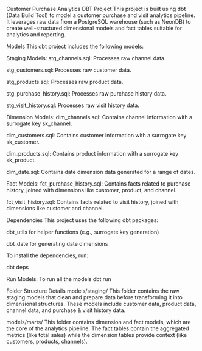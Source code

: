Customer Purchase Analytics DBT Project
This project is built using dbt (Data Build Tool) to model a customer purchase and visit analytics pipeline. It leverages raw data from a PostgreSQL warehouse (such as NeonDB) to create well-structured dimensional models and fact tables suitable for analytics and reporting.

 Models
This dbt project includes the following models:

Staging Models:
stg_channels.sql: Processes raw channel data.

stg_customers.sql: Processes raw customer data.

stg_products.sql: Processes raw product data.

stg_purchase_history.sql: Processes raw purchase history data.

stg_visit_history.sql: Processes raw visit history data.

Dimension Models:
dim_channels.sql: Contains channel information with a surrogate key sk_channel.

dim_customers.sql: Contains customer information with a surrogate key sk_customer.

dim_products.sql: Contains product information with a surrogate key sk_product.

dim_date.sql: Contains date dimension data generated for a range of dates.

Fact Models:
fct_purchase_history.sql: Contains facts related to purchase history, joined with dimensions like customer, product, and channel.

fct_visit_history.sql: Contains facts related to visit history, joined with dimensions like customer and channel.

Dependencies
This project uses the following dbt packages:

dbt_utils for helper functions (e.g., surrogate key generation)

dbt_date for generating date dimensions

To install the dependencies, run:

dbt deps

Run Models:
To run all the models
dbt run


Folder Structure Details
models/staging/
This folder contains the raw staging models that clean and prepare data before transforming it into dimensional structures. These models include customer data, product data, channel data, and purchase & visit history data.

models/marts/
This folder contains dimension and fact models, which are the core of the analytics pipeline. The fact tables contain the aggregated metrics (like total sales) while the dimension tables provide context (like customers, products, channels).

